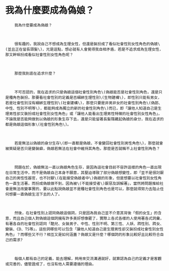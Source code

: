 # 我為什麼要成為偽娘？

        我為什麼要成為偽娘？



        很有趣的，我說自己不想成為生理女性，但還是裝扮成了看似社會性別女性角色的偽娘\(並且正在留長頭髮\)，光是這點，想必就有人會覺得我自相矛盾，若是不追求成為生理女性，那又幹嘛扮成看似社會性別女性角色呢？



        那麼我到底在追求什麼？



        不可否認的，我在追求的只是偽娘這個社會性別角色\(偽娘能否是社會性別角色，還是只是種角色裝扮，那要看社會性別的定義是否綑綁生理性別\(生物建構\)，即性別只能有男女，若是社會性別沒有綑綁生理性別\(社會建構\)，那麼只要是非男非女的社會性別角色\(偽郎、中性、性別不明等\)，都能夠成為獨立的新的社會性別角色\)而已，即「讓他人知道自己是生理男性卻又裝扮成社會性別女性角色」或「讓他人能看出生理男性特徵的社會性別女性角色」，不論我是否能夠做到以偽娘的形象生存下去，還是只能留著長髮隱藏起偽娘的身分，我在追求的都是偽娘這個形象\(社會性別角色\)。



        若是無法以偽娘的身分生存\(即一直都是偽娘，不會變回社會性別男性角色\)，那麼就會被質疑是否只是變裝癖，偽娘若無法在社會中維持其角色，那麼是否就稱不上社會性別角色？



        問題在於，偽娘無法一直以偽娘角色生存，是因為這社會目前不容許這樣的角色一直出現在日常生活中，而不是偽娘自己本身不願意，其壓迫導致了部分偽娘想變性，即「並不是很討厭自己的男性性器官，也不討厭\(在能接受偽娘者中\)偽娘的形象，但是想要以社會性別女性角色一直生活著，而扮成偽娘做不到，因為被\(不能接受者\)厭惡及誤解著」，當然將問題推給社會是無法改變事實的，要以此點說偽娘並不是種社會性別角色也是可以，那麼就得努力去阻止任何想要一直偽娘生活下去的人了。



        然後，在社會性別上認同偽娘這個詞，只是因為我自己並不介意其背後「假的女生」的含意，而且自己個人對偽娘這個詞擁有許多美好想像罷了，實際上各式各樣的人使用著各式詞彙，有著各自的社會性別認同「酷兒、女裝男子、中性、性別不明、第三性、人妖、跨性別、跨女、變裝、CD、TS等」，這些詞哪些可以包含「讓他人知道自己是生理男性卻又裝扮成社會性別女性角色」？而哪些又不行？相互又是如何涵蓋？偽娘又是什麼？哪個詞的形象比較好且比較符合自己的需求?



        每個人都有自己的定義，能去理解，夠用來交流溝通就好，就算認為自己的定義才是客觀或完善的，儘管證成了，也沒有他人需要遵循的理由。

